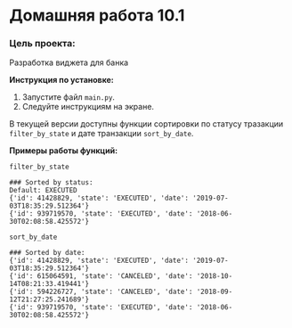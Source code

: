 # Домашняя работа 10.1 #
### Цель проекта:
Разработка виджета для банка



**Инструкция по установке:**
1. Запустите файл `main.py`.
2. Следуйте инструкциям на экране.

В текущей версии доступны функции сортировки по статусу тразакции `filter_by_state` и дате транзакции `sort_by_date`.

**Примеры работы функций:**

`filter_by_state`
```
### Sorted by status:
Default: EXECUTED
{'id': 41428829, 'state': 'EXECUTED', 'date': '2019-07-03T18:35:29.512364'}
{'id': 939719570, 'state': 'EXECUTED', 'date': '2018-06-30T02:08:58.425572'}
```

`sort_by_date`
```
### Sorted by date:
{'id': 41428829, 'state': 'EXECUTED', 'date': '2019-07-03T18:35:29.512364'}
{'id': 615064591, 'state': 'CANCELED', 'date': '2018-10-14T08:21:33.419441'}
{'id': 594226727, 'state': 'CANCELED', 'date': '2018-09-12T21:27:25.241689'}
{'id': 939719570, 'state': 'EXECUTED', 'date': '2018-06-30T02:08:58.425572'}
```
